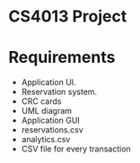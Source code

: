 # CS4013 Project


# Requirements

* Application UI.
* Reservation system.
* CRC cards
* UML diagram
* Application GUI
* reservations.csv
* analytics.csv
* CSV file for every transaction
